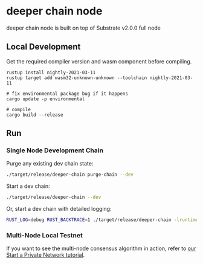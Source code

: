 # deeper chain node

deeper chain node is built on top of Substrate v2.0.0 full node

## Local Development

Get the required compiler version and wasm component before compiling.

```
rustup install nightly-2021-03-11
rustup target add wasm32-unknown-unknown --toolchain nightly-2021-03-11

# fix environmental package bug if it happens
cargo update -p environmental

# compile
cargo build --release
```

## Run

### Single Node Development Chain

Purge any existing dev chain state:

```bash
./target/release/deeper-chain purge-chain --dev
```

Start a dev chain:

```bash
./target/release/deeper-chain --dev
```

Or, start a dev chain with detailed logging:

```bash
RUST_LOG=debug RUST_BACKTRACE=1 ./target/release/deeper-chain -lruntime=debug --dev
```

### Multi-Node Local Testnet

If you want to see the multi-node consensus algorithm in action, refer to
[our Start a Private Network tutorial](https://substrate.dev/docs/en/tutorials/start-a-private-network/).
